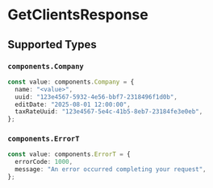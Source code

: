 # GetClientsResponse


## Supported Types

### `components.Company`

```typescript
const value: components.Company = {
  name: "<value>",
  uuid: "123e4567-5932-4e56-bbf7-2318496f1d0b",
  editDate: "2025-08-01 12:00:00",
  taxRateUuid: "123e4567-5e4c-41b5-8eb7-23184fe3e0eb",
};
```

### `components.ErrorT`

```typescript
const value: components.ErrorT = {
  errorCode: 1000,
  message: "An error occurred completing your request",
};
```


